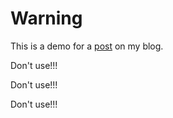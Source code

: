 # Warning

This is a demo for a [post](create-react-a-component-and-publish-it-on-npmjs) on my blog.

Don't use!!!

Don't use!!!

Don't use!!!